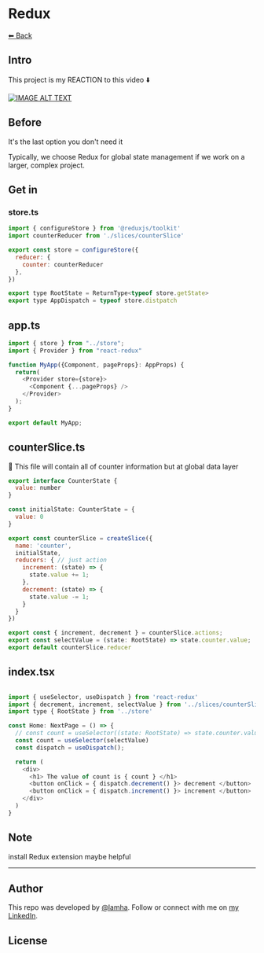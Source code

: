 # Redux

[⬅ Back](../README.md)

## Intro 
This project is my REACTION to this video ⬇️

<div>
  <a href="https://www.youtube.com/watch?v=ss-_S1Vyxa0"><img src="https://img.youtube.com/vi/ss-_S1Vyxa0/0.jpg" alt="IMAGE ALT TEXT"></a>
</div>

## Before 
It's the last option you don't need it

Typically, we choose Redux for global state management if we work on a larger, complex project. 

## Get in
### store.ts
```js
import { configureStore } from '@reduxjs/toolkit'
import counterReducer from './slices/counterSlice'

export const store = configureStore({
  reducer: {
    counter: counterReducer
  },
})

export type RootState = ReturnType<typeof store.getState>
export type AppDispatch = typeof store.distpatch

```

## app.ts 
```js
import { store } from "../store";
import { Provider } from "react-redux"

function MyApp({Component, pageProps}: AppProps) {
  return(
    <Provider store={store}>
      <Component {...pageProps} />
    </Provider>
  );
}

export default MyApp;

```

## counterSlice.ts 
🔴 This file will contain all of counter information but at global data layer

```js
export interface CounterState {
  value: number
}

const initialState: CounterState = {
  value: 0
}

export const counterSlice = createSlice({
  name: 'counter',
  initialState,
  reducers: { // just action
    increment: (state) => {
      state.value += 1; 
    },
    decrement: (state) => {
      state.value -= 1;
    }
  }
})

export const { increment, decrement } = counterSlice.actions;
export const selectValue = (state: RootState) => state.counter.value;
export default counterSlice.reducer

```

## index.tsx
```js

import { useSelector, useDispatch } from 'react-redux'
import { decrement, increment, selectValue } from '../slices/counterSlice'
import type { RootState } from '../store'

const Home: NextPage = () => {
  // const count = useSelector((state: RootState) => state.counter.value)
  const count = useSelector(selectValue)
  const dispatch = useDispatch();

  return (
    <div>
      <h1> The value of count is { count } </h1>
      <button onClick = { dispatch.decrement() }> decrement </button> 
      <button onClick = { dispatch.increment() }> increment </button> 
    </div>
  )
}
```

## Note 
install Redux extension maybe helpful 


---
## Author

This repo was developed by [@lamha](https://github.com/HaLamUs). 
Follow or connect with me on [my LinkedIn](https://www.linkedin.com/in/lamhacs). 

## License
